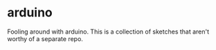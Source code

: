 arduino
=======

Fooling around with arduino.  This is a collection of sketches that aren't worthy of a separate repo.

